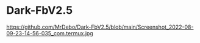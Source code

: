 # Dark-FbV2.5

https://github.com/MrDebo/Dark-FbV2.5/blob/main/Screenshot_2022-08-09-23-14-56-035_com.termux.jpg
